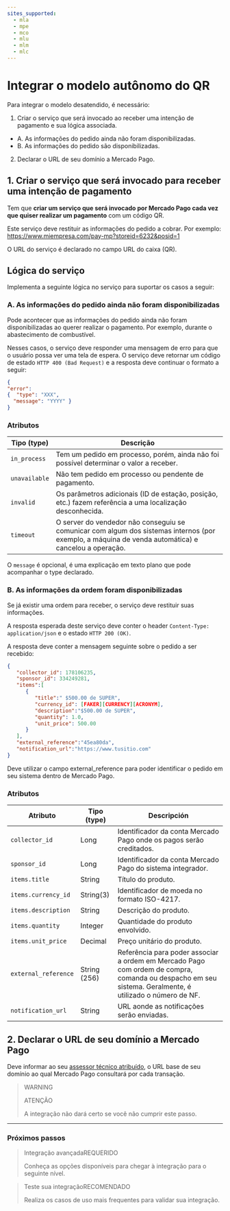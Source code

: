 ```yaml
---
sites_supported:
  - mla
  - mpe
  - mco
  - mlu
  - mlm
  - mlc
---
```


# Integrar o modelo autônomo do QR

Para integrar o modelo desatendido, é necessário: 
  
1.  Criar o serviço que será invocado ao receber uma intenção de pagamento e sua lógica associada. 
  - A. As informações do pedido ainda não foram disponibilizadas. 
  - B. As informações do pedido são disponibilizadas. 

2. Declarar o URL de seu domínio a Mercado Pago.

## 1. Criar o serviço que será invocado para receber uma intenção de pagamento 

Tem que **criar um serviço que será invocado por Mercado Pago cada vez que quiser realizar um pagamento** com um código QR.

Este serviço deve restituir as informações do pedido a cobrar. Por exemplo:  https://www.miempresa.com/pay-mp?storeid=6232&posid=1 

O URL do serviço é declarado no campo URL do caixa (QR).

## Lógica do serviço 

Implementa a seguinte lógica no serviço para suportar os casos a seguir: 

### A. As informações do pedido ainda não foram disponibilizadas

Pode acontecer que as informações do pedido ainda não foram disponibilizadas ao querer realizar o pagamento. Por exemplo, durante o abastecimento de combustível. 

Nesses casos, o serviço deve responder uma mensagem de erro para que o usuário possa ver uma tela de espera. O serviço deve retornar um código de estado `HTTP 400 (Bad Request)` e a resposta deve continuar o formato a seguir: 

```json
{
"error": 
{  "type": "XXX",
  "message": "YYYY" }
}
```

### Atributos

| Tipo (type)       |  Descrição                                                 |
| ------------- | ------------------------------------------------------------ |
| `in_process`     | Tem um pedido em processo, porém, ainda não foi possível determinar o valor a receber. |
| `unavailable`           | Não tem pedido em processo ou pendente de pagamento.  |
| `invalid`           | Os parâmetros adicionais (ID de estação, posição, etc.) fazem referência a uma localização desconhecida.  |
| `timeout`           | O server do vendedor não conseguiu se comunicar com algum dos sistemas internos (por exemplo, a máquina de venda automática) e cancelou a operação. |

O `message` é opcional, é uma explicação em texto plano que pode acompanhar o type declarado.

### B. As informações da ordem foram disponibilizadas

Se já existir uma ordem para receber, o serviço deve restituir suas informações. 

A resposta esperada deste serviço deve conter o header `Content-Type: application/json` e o estado `HTTP 200 (OK)`.

A resposta deve conter a mensagem seguinte sobre o pedido a ser recebido: 

```json
{
   "collector_id": 178106235,
   "sponsor_id": 334249281,
   "items":[
      {
         "title":" $500.00 de SUPER",
         "currency_id": [FAKER][CURRENCY][ACRONYM],
         "description":"$500.00 de SUPER",
         "quantity": 1.0,
         "unit_price": 500.00
      }
   ],
   "external_reference":"45ea80da",
   "notification_url":"https://www.tusitio.com"
}
```

Deve utilizar o campo external_reference para poder identificar o pedido em seu sistema dentro de Mercado Pago.

### Atributos

| Atributo            | Tipo (type)       |  Descripción               |
| ------------- | ------------- | ------------------------------------------------------------ |
| `collector_id` | Long     | Identificador da conta Mercado Pago onde os pagos serão creditados.  |
| `sponsor_id` | Long           | Identificador da conta Mercado Pago do sistema integrador. |
| `items.title` | String           | Título do produto. |
| `items.currency_id` | String(3)           | Identificador de moeda no formato ISO-4217. |
| `items.description` | String     | Descrição do produto.  |
| `items.quantity` | Integer           | Quantidade do produto envolvido.  |
| `items.unit_price` | Decimal           | Preço unitário do produto. |
| `external_reference` | String (256)           | Referência para poder associar a ordem em Mercado Pago com ordem de compra, comanda ou despacho em seu sistema. Geralmente, é utilizado o número de NF.  |
| `notification_url` | String | URL aonde as notificações serão enviadas.  |

## 2. Declarar o URL de seu domínio a Mercado Pago

Deve informar ao seu [assessor técnico atribuído](https://www.mercadopago.com.br/developers/pt/support/), o URL base de seu domínio ao qual Mercado Pago consultará por cada transação. 

> WARNING
> 
> ATENÇÃO
> 
> A integração não dará certo se você não cumprir este passo. 

---

### Próximos passos

<div>
<a href="https://www.mercadopago.com.br/developers/pt/guides/qr-code/final-steps/advanced-integration/" style="text-decoration:none;color:inherit">       
<blockquote class="next-step-card next-step-card-left">
<p class="card-note-title">Integração avançada<span class="card-status-tag card-status-tag-required">REQUERIDO</span></p>
 <p>Conheça as opções disponíveis para chegar à integração para o seguinte nível.</p>
</blockquote>
</a>    
<a href="https://www.mercadopago.com.br/developers/pt/guides/qr-code/final-steps/integration-test/" style="text-decoration:none;color:inherit">
<blockquote class="next-step-card next-step-card-right">
<p class="card-note-title">Teste sua integração<span class="card-status-tag card-status-tag-recommended">RECOMENDADO</span></p>
 <p>Realiza os casos de uso mais frequentes para validar sua integração.</p>
</blockquote>
</a>
</div>
<br/>
<br/>
<br/>
<br/>
<br/>
<br/>
<br/>